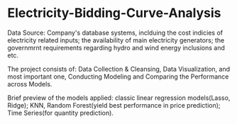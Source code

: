 # Electricity-Bidding-Curve-Analysis

Data Source: Company's database systems, inclduing the cost indicies of electricity related inputs; the availability of main electricity generators; the governmrnt requirements regarding hydro and wind energy inclusions and etc.

The project consists of: Data Collection & Cleansing, Data Visualization, and most important one, Conducting Modeling and Comparing the Performance across Models.

Brief preview of the models applied: classic linear regression models(Lasso, Ridge); KNN, Random Forest(yield best performance in price prediction); Time Series(for quantity prediction). 
